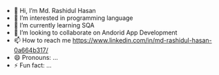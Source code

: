 - 👋 Hi, I’m Md. Rashidul Hasan
- 👀 I’m interested in programming language
- 🌱 I’m currently learning SQA
- 💞️ I’m looking to collaborate on Andorid App Development
- 📫 How to reach me https://www.linkedin.com/in/md-rashidul-hasan-0a664b317/
- 😄 Pronouns: ...
- ⚡ Fun fact: ...

<!---
rashedhlw/rashedhlw is a ✨ special ✨ repository because its `README.md` (this file) appears on your GitHub profile.
You can click the Preview link to take a look at your changes.
--->
